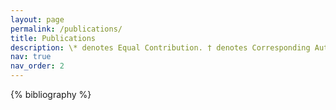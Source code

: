 ```yaml
---
layout: page
permalink: /publications/
title: Publications
description: \* denotes Equal Contribution. † denotes Corresponding Author.
nav: true
nav_order: 2
---
```


<!-- _pages/publications.md -->

<!-- Bibsearch Feature -->

<div class="publications">

{% bibliography %}

</div>
